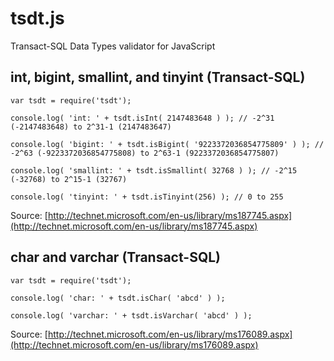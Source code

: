 # tsdt.js

Transact-SQL Data Types validator for JavaScript

## int, bigint, smallint, and tinyint (Transact-SQL)

    var tsdt = require('tsdt');

    console.log( 'int: ' + tsdt.isInt( 2147483648 ) ); // -2^31 (-2147483648) to 2^31-1 (2147483647)

    console.log( 'bigint: ' + tsdt.isBigint( '9223372036854775809' ) ); // -2^63 (-9223372036854775808) to 2^63-1 (9223372036854775807)

    console.log( 'smallint: ' + tsdt.isSmallint( 32768 ) ); // -2^15 (-32768) to 2^15-1 (32767)

    console.log( 'tinyint: ' + tsdt.isTinyint(256) ); // 0 to 255

Source: [http://technet.microsoft.com/en-us/library/ms187745.aspx](http://technet.microsoft.com/en-us/library/ms187745.aspx)

## char and varchar (Transact-SQL)

    var tsdt = require('tsdt');

    console.log( 'char: ' + tsdt.isChar( 'abcd' ) );

    console.log( 'varchar: ' + tsdt.isVarchar( 'abcd' ) );

Source: [http://technet.microsoft.com/en-us/library/ms176089.aspx](http://technet.microsoft.com/en-us/library/ms176089.aspx)



